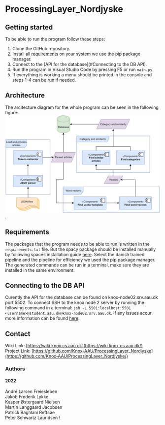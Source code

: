 # ProcessingLayer_Nordjyske
## Getting started
To be able to run the program follow these steps:
1. Clone the GitHub repository.
2. Install all [requirements](#Requirements) on your system we use the pip package manager.
3. Connect to the [API for the database](#Connecting to the DB API).
4. Run the program in Visual Studio Code by pressing F5 or run `main.py`.
5. If everything is working a menu should be printed in the console and steps 1-4 can be run if needed.

## Architecture
The arcitecture diagram for the whole program can be seen in the following figure:
![Architecture diagram](https://raw.githubusercontent.com/Knox-AAU/ProcessingLayer_Nordjyske/main/images/fullArchitectureDiagram.png).

## Requirements
The packages that the program needs to be able to run is written in the `requirements.txt` file. But the spacy package should be installed manually by following spaces installation guide [here](https://spacy.io/usage). Select the danish trained pipeline and the pipeline for efficiency we used the pip package manager. The generated commands can be run in a terminal, make sure they are installed in the same environment.

## Connecting to the DB API
Curently the API for the database can be found on knox-node02.srv.aau.dk port 5502. To connect SSH to the knox node 2 server by running the following command in a terminal: `ssh -L 5501:localhost:5501 <username>@student.aau.dk@knox-node02.srv.aau.dk`. If any issues accur more information can be found [here](https://wiki.knox.cs.aau.dk/en/Database/DocumentDataAPI/Introduction).

## Contact
Wiki Link: [https://wiki.knox.cs.aau.dk](https://wiki.knox.cs.aau.dk/) \
Project Link: [https://github.com/Knox-AAU/ProcessingLayer_Nordjyske](https://github.com/Knox-AAU/ProcessingLayer_Nordjyske/)
### Authors
#### 2022
André Larsen Freiesleben \
Jakob Frederik Lykke \
Kasper Østergaard Nielsen \
Martin Langgaard Jacobsen \
Patrick Baghlani Reffsøe \
Peter Schwartz Lauridsen \
